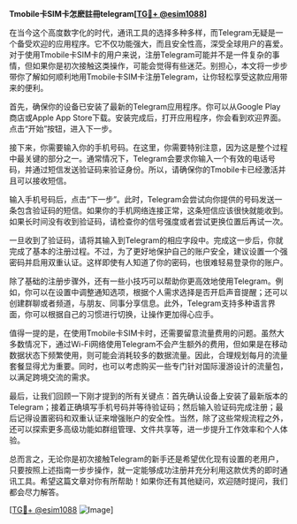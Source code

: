 **Tmobile卡SIM卡怎麽註冊telegram[[TG💪+ @esim1088](https://t.me/s/esim1088)]**

在当今这个高度数字化的时代，通讯工具的选择多种多样，而Telegram无疑是一个备受欢迎的应用程序。它不仅功能强大，而且安全性高，深受全球用户的喜爱。对于使用Tmobile卡SIM卡的用户来说，注册Telegram可能并不是一件复杂的事情，但如果你是初次接触这类操作，可能会觉得有些迷茫。别担心，本文将一步步带你了解如何顺利地用Tmobile卡SIM卡注册Telegram，让你轻松享受这款应用带来的便利。

首先，确保你的设备已安装了最新的Telegram应用程序。你可以从Google Play商店或Apple App Store下载。安装完成后，打开应用程序，你会看到欢迎界面。点击“开始”按钮，进入下一步。

接下来，你需要输入你的手机号码。在这里，你需要特别注意，因为这是整个过程中最关键的部分之一。通常情况下，Telegram会要求你输入一个有效的电话号码，并通过短信发送验证码来验证身份。所以，请确保你的Tmobile卡已经激活并且可以接收短信。

输入手机号码后，点击“下一步”。此时，Telegram会尝试向你提供的号码发送一条包含验证码的短信。如果你的手机网络连接正常，这条短信应该很快就能收到。如果长时间没有收到验证码，请检查你的信号强度或者尝试更换位置后再试一次。

一旦收到了验证码，请将其输入到Telegram的相应字段中。完成这一步后，你就完成了基本的注册过程。不过，为了更好地保护自己的账户安全，建议设置一个强密码并启用双重认证。这样即使有人知道了你的密码，也很难轻易登录你的账户。

除了基础的注册步骤外，还有一些小技巧可以帮助你更高效地使用Telegram。例如，你可以在设置中调整通知选项，根据个人需求选择是否开启声音提醒；还可以创建群聊或者频道，与朋友、同事分享信息。此外，Telegram支持多种语言界面，你可以根据自己的习惯进行切换，让操作更加得心应手。

值得一提的是，在使用Tmobile卡SIM卡时，还需要留意流量费用的问题。虽然大多数情况下，通过Wi-Fi网络使用Telegram不会产生额外的费用，但如果是在移动数据状态下频繁使用，则可能会消耗较多的数据流量。因此，合理规划每月的流量套餐显得尤为重要。同时，也可以考虑购买一些专门针对国际漫游设计的流量包，以满足跨境交流的需求。

最后，让我们回顾一下刚才提到的所有关键点：首先确认设备上安装了最新版本的Telegram；接着正确填写手机号码并等待验证码；然后输入验证码完成注册；最后记得设置密码和双重认证来增强账户的安全性。当然，除了这些常规流程之外，还可以探索更多高级功能如群组管理、文件共享等，进一步提升工作效率和个人体验。

总而言之，无论你是初次接触Telegram的新手还是希望优化现有设置的老用户，只要按照上述指南一步步操作，就一定能够成功注册并充分利用这款优秀的即时通讯工具。希望这篇文章对你有所帮助！如果你还有其他疑问，欢迎随时提问，我们都会尽力解答。

[[TG💪+ @esim1088](https://t.me/s/esim1088) ![Image](https://i.postimg.cc/4NQfJmqS/Snipaste-2025-05-13-00-14-12.png)]